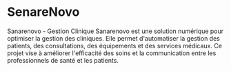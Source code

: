 # SenareNovo
Sanarenovo - Gestion Clinique Sanarenovo est une solution numérique pour optimiser la gestion des cliniques. Elle permet d'automatiser la gestion des patients, des consultations, des équipements et des services médicaux. Ce projet vise à améliorer l'efficacité des soins et la communication entre les professionnels de santé et les patients.

